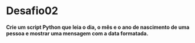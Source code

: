 # Desafio02

**Crie um script Python que leia o dia, o mês e o ano de nascimento de uma pessoa e mostrar uma mensagem com a data formatada.**